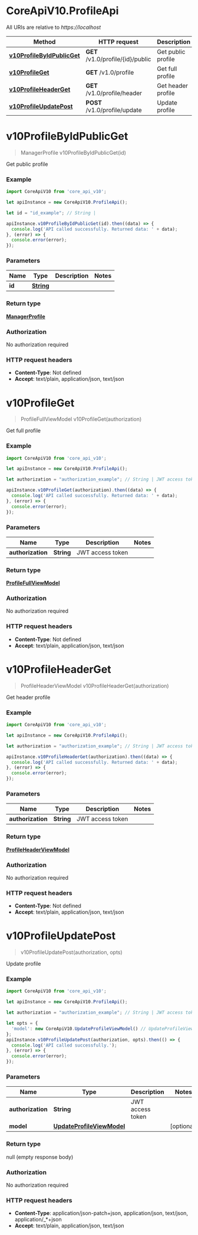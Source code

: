 # CoreApiV10.ProfileApi

All URIs are relative to *https://localhost*

Method | HTTP request | Description
------------- | ------------- | -------------
[**v10ProfileByIdPublicGet**](ProfileApi.md#v10ProfileByIdPublicGet) | **GET** /v1.0/profile/{id}/public | Get public profile
[**v10ProfileGet**](ProfileApi.md#v10ProfileGet) | **GET** /v1.0/profile | Get full profile
[**v10ProfileHeaderGet**](ProfileApi.md#v10ProfileHeaderGet) | **GET** /v1.0/profile/header | Get header profile
[**v10ProfileUpdatePost**](ProfileApi.md#v10ProfileUpdatePost) | **POST** /v1.0/profile/update | Update profile


<a name="v10ProfileByIdPublicGet"></a>
# **v10ProfileByIdPublicGet**
> ManagerProfile v10ProfileByIdPublicGet(id)

Get public profile

### Example
```javascript
import CoreApiV10 from 'core_api_v10';

let apiInstance = new CoreApiV10.ProfileApi();

let id = "id_example"; // String | 

apiInstance.v10ProfileByIdPublicGet(id).then((data) => {
  console.log('API called successfully. Returned data: ' + data);
}, (error) => {
  console.error(error);
});

```

### Parameters

Name | Type | Description  | Notes
------------- | ------------- | ------------- | -------------
 **id** | [**String**](.md)|  | 

### Return type

[**ManagerProfile**](ManagerProfile.md)

### Authorization

No authorization required

### HTTP request headers

 - **Content-Type**: Not defined
 - **Accept**: text/plain, application/json, text/json

<a name="v10ProfileGet"></a>
# **v10ProfileGet**
> ProfileFullViewModel v10ProfileGet(authorization)

Get full profile

### Example
```javascript
import CoreApiV10 from 'core_api_v10';

let apiInstance = new CoreApiV10.ProfileApi();

let authorization = "authorization_example"; // String | JWT access token

apiInstance.v10ProfileGet(authorization).then((data) => {
  console.log('API called successfully. Returned data: ' + data);
}, (error) => {
  console.error(error);
});

```

### Parameters

Name | Type | Description  | Notes
------------- | ------------- | ------------- | -------------
 **authorization** | **String**| JWT access token | 

### Return type

[**ProfileFullViewModel**](ProfileFullViewModel.md)

### Authorization

No authorization required

### HTTP request headers

 - **Content-Type**: Not defined
 - **Accept**: text/plain, application/json, text/json

<a name="v10ProfileHeaderGet"></a>
# **v10ProfileHeaderGet**
> ProfileHeaderViewModel v10ProfileHeaderGet(authorization)

Get header profile

### Example
```javascript
import CoreApiV10 from 'core_api_v10';

let apiInstance = new CoreApiV10.ProfileApi();

let authorization = "authorization_example"; // String | JWT access token

apiInstance.v10ProfileHeaderGet(authorization).then((data) => {
  console.log('API called successfully. Returned data: ' + data);
}, (error) => {
  console.error(error);
});

```

### Parameters

Name | Type | Description  | Notes
------------- | ------------- | ------------- | -------------
 **authorization** | **String**| JWT access token | 

### Return type

[**ProfileHeaderViewModel**](ProfileHeaderViewModel.md)

### Authorization

No authorization required

### HTTP request headers

 - **Content-Type**: Not defined
 - **Accept**: text/plain, application/json, text/json

<a name="v10ProfileUpdatePost"></a>
# **v10ProfileUpdatePost**
> v10ProfileUpdatePost(authorization, opts)

Update profile

### Example
```javascript
import CoreApiV10 from 'core_api_v10';

let apiInstance = new CoreApiV10.ProfileApi();

let authorization = "authorization_example"; // String | JWT access token

let opts = { 
  'model': new CoreApiV10.UpdateProfileViewModel() // UpdateProfileViewModel | 
};
apiInstance.v10ProfileUpdatePost(authorization, opts).then(() => {
  console.log('API called successfully.');
}, (error) => {
  console.error(error);
});

```

### Parameters

Name | Type | Description  | Notes
------------- | ------------- | ------------- | -------------
 **authorization** | **String**| JWT access token | 
 **model** | [**UpdateProfileViewModel**](UpdateProfileViewModel.md)|  | [optional] 

### Return type

null (empty response body)

### Authorization

No authorization required

### HTTP request headers

 - **Content-Type**: application/json-patch+json, application/json, text/json, application/_*+json
 - **Accept**: text/plain, application/json, text/json

